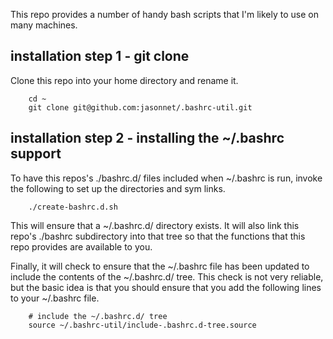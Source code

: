 This repo provides a number of handy bash scripts
that I'm likely to use on many machines.

## installation step 1 - git clone

Clone this repo into your home directory and rename it.
```
    cd ~
    git clone git@github.com:jasonnet/.bashrc-util.git
```    

## installation step 2 - installing the ~/.bashrc support

To have this repos's ./bashrc.d/ files included when ~/.bashrc is run,
invoke the following to set up the directories and 
sym links.

```
    ./create-bashrc.d.sh
```

This will ensure that a ~/.bashrc.d/ directory 
exists.   It will also link this repo's ./bashrc 
subdirectory into that tree so that the functions 
that this repo provides are available to you.

Finally, it will check to ensure that the ~/.bashrc
file has been updated to include the contents
of the ~/.bashrc.d/ tree.   This check is not
very reliable, but the basic idea is that you should
ensure that you add the following lines to 
your ~/.bashrc file.

```
    # include the ~/.bashrc.d/ tree
    source ~/.bashrc-util/include-.bashrc.d-tree.source
```

